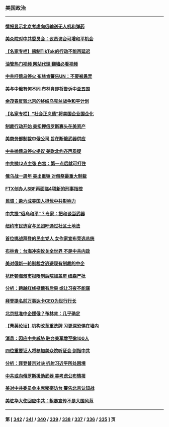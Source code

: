 ### 美国政治
---
#### [情报显示北京考虑向俄输送无人机和弹药](../../pages/ncid1078159/n13937615.md?02250845) 
#### [美众院对中共委员会：议员访台可增和平机会](../../pages/ncid1078159/n13937487.md?02250845) 
#### [【名家专栏】遏制TikTok的行动不能再延迟](../../pages/ncid1078159/n13936541.md?02250845) 
#### [油管热门视频 网站代理 翻墙必看视频](http://138.2.39.72:81/youtube.html?epic-marker?02250845)
#### [中共吁俄乌停火 布林肯警告UN：不要被愚弄](../../pages/ncid1078159/n13937566.md?02250845) 
#### [美与中俄有何不同 布林肯即将告诉中亚五国](../../pages/ncid1078159/n13937564.md?02250845) 
#### [余茂春反驳北京的终结乌克兰战争和平计划](../../pages/ncid1078159/n13937562.md?02250845) 
#### [【名家专栏】“社会正义债”将美国企业国企化](../../pages/ncid1078159/n13937313.md?02250845) 
#### [制裁行动开始 美扣押俄罗斯寡头在美资产](../../pages/ncid1078159/n13937543.md?02250845) 
#### [美商务部制裁中俄公司 旨在断俄武器供应](../../pages/ncid1078159/n13937503.md?02250845) 
#### [中共抛俄乌停火提议 美欧北约齐声质疑](../../pages/ncid1078159/n13937512.md?02250845) 
#### [中共抛12点主张 白宫：第一点后就可打住](../../pages/ncid1078159/n13937465.md?02250845) 
#### [俄乌战一周年 美出重锤 对俄祭最重大制裁](../../pages/ncid1078159/n13937462.md?02250845) 
#### [FTX创办人SBF再面临4项新的刑事指控](../../pages/ncid1078159/n13937263.md?02250845) 
#### [民调：逾六成美国人担忧中共影响力](../../pages/ncid1078159/n13937091.md?02250845) 
#### [中共提“俄乌和平”？专家：把和谈当武器](../../pages/ncid1078159/n13935842.md?02250845) 
#### [纽约市民选官与民团吁通过社区土地法](../../pages/ncid1078159/n13937011.md?02250845) 
#### [首位挑战拜登的民主党人 女作家宣布竞选总统](../../pages/ncid1078159/n13936814.md?02250845) 
#### [布林肯：台海冲突攸关全世界 不是中共内政](../../pages/ncid1078159/n13936846.md?02250845) 
#### [美对俄新一轮制裁含逃避现有制裁的中企](../../pages/ncid1078159/n13936744.md?02250845) 
#### [杭廷顿海滩市拟限制后院加盖房 纽森严批](../../pages/ncid1078159/n13936839.md?02250845) 
#### [分析：跨越红线挺俄有后果 或让习夜不能寐](../../pages/ncid1078159/n13936696.md?02250845) 
#### [拜登提名前万事达卡CEO为世行行长](../../pages/ncid1078159/n13936749.md?02250845) 
#### [北京批准中企援俄？布林肯：几乎确定](../../pages/ncid1078159/n13936809.md?02250845) 
#### [【菁英论坛】机构改革重洗牌 习更深恐惧在墙内](../../pages/ncid1078159/n13936676.md?02250845) 
#### [消息：因应中共威胁 驻台美军增至逾100人](../../pages/ncid1078159/n13936714.md?02250845) 
#### [四位重要证人将参加美众院听证会 剑指中共](../../pages/ncid1078159/n13936681.md?02250845) 
#### [分析：拜登普京对决 折射习近平所处困境](../../pages/ncid1078159/n13936667.md?02250845) 
#### [中共或向俄罗斯援助武器 美考虑公布情报](../../pages/ncid1078159/n13936461.md?02250845) 
#### [美对中共委员会主席秘密访台 警告北京认知战](../../pages/ncid1078159/n13936632.md?02250845) 
#### [美驻华大使回应中共：粗暴宣传不是大国风范](../../pages/ncid1078159/n13936664.md?02250845) 

---
#### 第 [ [342](./342.md?02250845) / [341](./341.md?02250845) / [340](./340.md?02250845) / [339](./339.md?02250845) / [338](./338.md?02250845) / [337](./337.md?02250845) / [336](./336.md?02250845) / [335](./335.md?02250845) ] 页
